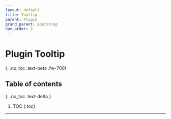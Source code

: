 ```yaml
---
layout: default
title: Tooltip
parent: Plugin
grand_parent: Bootstrap
nav_order: 3
---
```


# Plugin Tooltip
{: .no_toc .text-beta .fw-700}

## Table of contents
{: .no_toc .text-delta }

1. TOC
{:toc}

---
